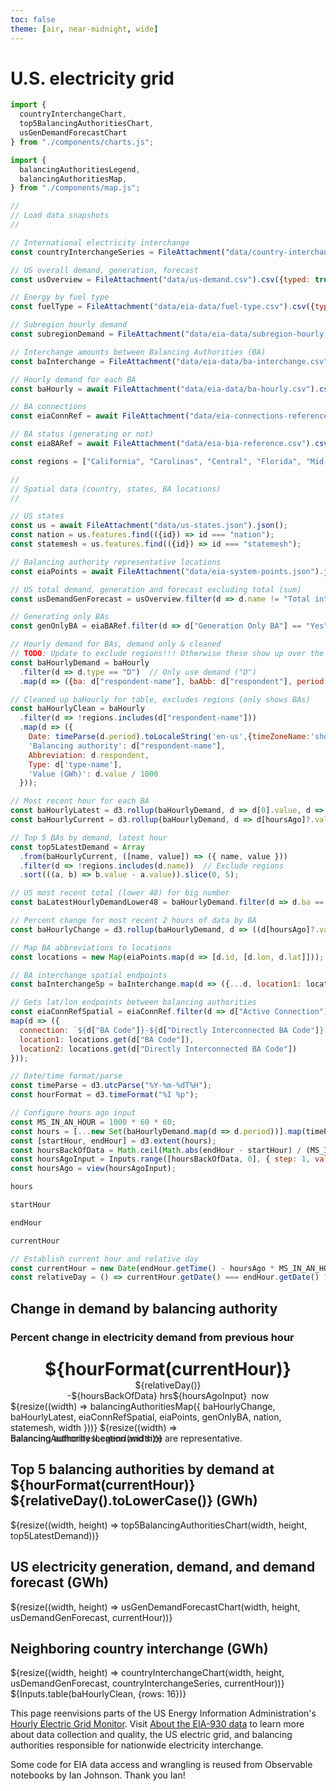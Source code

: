 ```yaml
---
toc: false
theme: [air, near-midnight, wide]
---
```


# U.S. electricity grid

```js
import {
  countryInterchangeChart,
  top5BalancingAuthoritiesChart,
  usGenDemandForecastChart
} from "./components/charts.js";

import {
  balancingAuthoritiesLegend,
  balancingAuthoritiesMap,
} from "./components/map.js";
```

```js
//
// Load data snapshots
//

// International electricity interchange
const countryInterchangeSeries = FileAttachment("data/country-interchange.csv").csv({typed: true});

// US overall demand, generation, forecast
const usOverview = FileAttachment("data/us-demand.csv").csv({typed: true});

// Energy by fuel type
const fuelType = FileAttachment("data/eia-data/fuel-type.csv").csv({typed: true});

// Subregion hourly demand
const subregionDemand = FileAttachment("data/eia-data/subregion-hourly.csv").csv({typed: true});

// Interchange amounts between Balancing Authorities (BA)
const baInterchange = FileAttachment("data/eia-data/ba-interchange.csv").csv({typed: true});

// Hourly demand for each BA
const baHourly = await FileAttachment("data/eia-data/ba-hourly.csv").csv({typed: true});

// BA connections
const eiaConnRef = await FileAttachment("data/eia-connections-reference.csv").csv({typed: true});

// BA status (generating or not)
const eiaBARef = await FileAttachment("data/eia-bia-reference.csv").csv({typed: true});

const regions = ["California", "Carolinas", "Central", "Florida", "Mid-Atlantic", "Midwest", "New England", "New York", "Northwest", "Southeast", "Southwest", "Tennessee", "Texas", "United States Lower 48"];
```

```js
//
// Spatial data (country, states, BA locations)
//

// US states
const us = await FileAttachment("data/us-states.json").json();
const nation = us.features.find(({id}) => id === "nation");
const statemesh = us.features.find(({id}) => id === "statemesh");

// Balancing authority representative locations
const eiaPoints = await FileAttachment("data/eia-system-points.json").json().then(d => d[0].data);
```

```js
// US total demand, generation and forecast excluding total (sum)
const usDemandGenForecast = usOverview.filter(d => d.name != "Total interchange");
```

```js
// Generating only BAs
const genOnlyBA = eiaBARef.filter(d => d["Generation Only BA"] == "Yes").map(d => d["BA Code"]);
```

```js
// Hourly demand for BAs, demand only & cleaned
// TODO: Update to exclude regions!!! Otherwise these show up over the BAs
const baHourlyDemand = baHourly
  .filter(d => d.type == "D")  // Only use demand ("D")
  .map(d => ({ba: d["respondent-name"], baAbb: d["respondent"], period: d.period, 'type-name': d["type-name"], value: d.value})); 
```

```js
// Cleaned up baHourly for table, excludes regions (only shows BAs)
const baHourlyClean = baHourly
  .filter(d => !regions.includes(d["respondent-name"]))
  .map(d => ({
    Date: timeParse(d.period).toLocaleString('en-us',{timeZoneName:'short'}), 
    'Balancing authority': d["respondent-name"], 
    Abbreviation: d.respondent, 
    Type: d['type-name'], 
    'Value (GWh)': d.value / 1000
  }));
```

```js
// Most recent hour for each BA
const baHourlyLatest = d3.rollup(baHourlyDemand, d => d[0].value, d => d["ba"]);
const baHourlyCurrent = d3.rollup(baHourlyDemand, d => d[hoursAgo]?.value, d => d["ba"]);
```

```js
// Top 5 BAs by demand, latest hour
const top5LatestDemand = Array
  .from(baHourlyCurrent, ([name, value]) => ({ name, value }))
  .filter(d => !regions.includes(d.name))  // Exclude regions
  .sort(((a, b) => b.value - a.value)).slice(0, 5);
```

```js
// US most recent total (lower 48) for big number
const baLatestHourlyDemandLower48 = baHourlyDemand.filter(d => d.ba == "United States Lower 48");
```

```js
// Percent change for most recent 2 hours of data by BA
const baHourlyChange = d3.rollup(baHourlyDemand, d => ((d[hoursAgo]?.value - d[hoursAgo + 1]?.value) / d[hoursAgo]?.value) * 100, d => d["ba"] );
```

```js
// Map BA abbreviations to locations
const locations = new Map(eiaPoints.map(d => [d.id, [d.lon, d.lat]]));

// BA interchange spatial endpoints
const baInterchangeSp = baInterchange.map(d => ({...d, location1: locations.get(d["fromba"]), location2: locations.get(d["toba"])}));
```

```js
// Gets lat/lon endpoints between balancing authorities
const eiaConnRefSpatial = eiaConnRef.filter(d => d["Active Connection"] == "Yes").
map(d => ({
  connection: `${d["BA Code"]}-${d["Directly Interconnected BA Code"]}`,
  location1: locations.get(d["BA Code"]),
  location2: locations.get(d["Directly Interconnected BA Code"])
}));
```

```js
// Date/time format/parse
const timeParse = d3.utcParse("%Y-%m-%dT%H");
const hourFormat = d3.timeFormat("%I %p");

// Configure hours ago input
const MS_IN_AN_HOUR = 1000 * 60 * 60;
const hours = [...new Set(baHourlyDemand.map(d => d.period))].map(timeParse);
const [startHour, endHour] = d3.extent(hours);
const hoursBackOfData = Math.ceil(Math.abs(endHour - startHour) / (MS_IN_AN_HOUR)) - 1;
const hoursAgoInput = Inputs.range([hoursBackOfData, 0], { step: 1, value: 0, width: 150 });
const hoursAgo = view(hoursAgoInput);
```

```js echo
hours
```

```js echo
startHour
```

```js echo
endHour
```

```js echo
currentHour
```

```js
// Establish current hour and relative day
const currentHour = new Date(endHour.getTime() - hoursAgo * MS_IN_AN_HOUR);
const relativeDay = () => currentHour.getDate() === endHour.getDate() ? "Today" : "Yesterday";
```

<div class="grid grid-cols-4" style="grid-auto-rows: 190px;">
  <div class="card grid-colspan-2 grid-rowspan-3" style="position: relative;">
    <h2>Change in demand by balancing authority</h2>
    <h3>Percent change in electricity demand from previous hour</h3>
    <div>
      <div style="display: flex; flex-direction: column; align-items: center;">
        <h1 style="margin-bottom: 0; margin-top: 8px;">${hourFormat(currentHour)}</h1> 
        <div>${relativeDay()}</div>
        <div style="display: flex; align-items: center;">
          <style>input[type="number"] { display: none; }</style>
          <div>-${hoursBackOfData} hrs</div>
          ${hoursAgoInput}
          <div style="padding-left: 0.5em;">now</div>
        </div>
      </div>
      ${resize((width) => balancingAuthoritiesMap({
        baHourlyChange,
        baHourlyLatest,
        eiaConnRefSpatial,
        eiaPoints,
        genOnlyBA,
        nation,
        statemesh,
        width
      }))}
      ${resize((width) => balancingAuthoritiesLegend(width))}
    </div>
    <footer id="observablehq-footer" style="position: absolute; bottom: 0em;">
      Balancing authority location and size are representative.
    </footer>
  </div>
  <div class="card grid-colspan-2 grid-rowspan-1">
    <h2>Top 5 balancing authorities by demand at ${hourFormat(currentHour)} ${relativeDay().toLowerCase()} (GWh)</h2>
    ${resize((width, height) => top5BalancingAuthoritiesChart(width, height, top5LatestDemand))}
  </div>
  <div class="card grid-colspan-2 grid-rowspan-1">
    <h2>US electricity generation, demand, and demand forecast (GWh)</h2>
    ${resize((width, height) => usGenDemandForecastChart(width, height, usDemandGenForecast, currentHour))}
  </div>
  <div class="card grid-colspan-2 grid-rowspan-1">
    <h2>Neighboring country interchange (GWh)</h2>
    ${resize((width, height) => countryInterchangeChart(width, height, usDemandGenForecast, countryInterchangeSeries, currentHour))}
  </div>
</div>

<div class="card" style="padding: 0">
  ${Inputs.table(baHourlyClean, {rows: 16})}
</div>

This page reenvisions parts of the US Energy Information Administration's [Hourly Electric Grid Monitor](<(https://www.eia.gov/electricity/gridmonitor/dashboard/electric_overview/US48/US48)>). Visit [About the EIA-930 data](https://www.eia.gov/electricity/gridmonitor/about) to learn more about data collection and quality, the US electric grid, and balancing authorities responsible for nationwide electricity interchange.

Some code for EIA data access and wrangling is reused from Observable notebooks by Ian Johnson. Thank you Ian!
